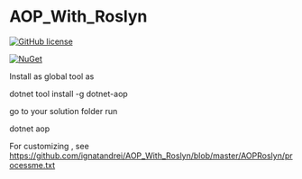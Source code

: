 # AOP_With_Roslyn

[![GitHub license](https://img.shields.io/badge/license-MIT-blue.svg)](https://github.com/ignatandrei/Interpreter/blob/master/LICENSE)  

[![NuGet](https://img.shields.io/nuget/v/dotnet-aop.svg)](https://img.shields.io/nuget/v/dotnet-aop.svg)


Install as global tool as


dotnet tool install -g dotnet-aop

go to your solution folder
run

dotnet aop

For customizing , see https://github.com/ignatandrei/AOP_With_Roslyn/blob/master/AOPRoslyn/processme.txt
